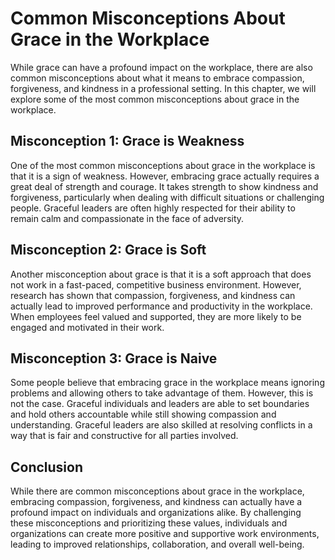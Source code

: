 Common Misconceptions About Grace in the Workplace
===========================================================================

While grace can have a profound impact on the workplace, there are also common misconceptions about what it means to embrace compassion, forgiveness, and kindness in a professional setting. In this chapter, we will explore some of the most common misconceptions about grace in the workplace.

Misconception 1: Grace is Weakness
----------------------------------

One of the most common misconceptions about grace in the workplace is that it is a sign of weakness. However, embracing grace actually requires a great deal of strength and courage. It takes strength to show kindness and forgiveness, particularly when dealing with difficult situations or challenging people. Graceful leaders are often highly respected for their ability to remain calm and compassionate in the face of adversity.

Misconception 2: Grace is Soft
------------------------------

Another misconception about grace is that it is a soft approach that does not work in a fast-paced, competitive business environment. However, research has shown that compassion, forgiveness, and kindness can actually lead to improved performance and productivity in the workplace. When employees feel valued and supported, they are more likely to be engaged and motivated in their work.

Misconception 3: Grace is Naive
-------------------------------

Some people believe that embracing grace in the workplace means ignoring problems and allowing others to take advantage of them. However, this is not the case. Graceful individuals and leaders are able to set boundaries and hold others accountable while still showing compassion and understanding. Graceful leaders are also skilled at resolving conflicts in a way that is fair and constructive for all parties involved.

Conclusion
----------

While there are common misconceptions about grace in the workplace, embracing compassion, forgiveness, and kindness can actually have a profound impact on individuals and organizations alike. By challenging these misconceptions and prioritizing these values, individuals and organizations can create more positive and supportive work environments, leading to improved relationships, collaboration, and overall well-being.
